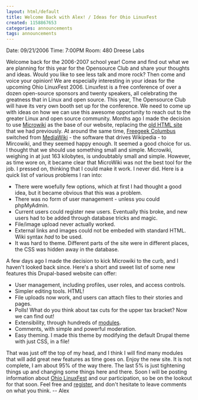 ```yaml
---
layout: html/default
title: Welcome Back with Alex! / Ideas for Ohio LinuxFest
created: 1158867653
categories: announcements
tags: announcements
---
```

Date: 09/21/2006
Time: 7:00PM
Room: 480 Dreese Labs

Welcome back for the 2006-2007 school year! Come and find out what we are planning for this year for the Opensource Club and share your thoughts and ideas. Would you like to see less talk and more rock? Then come and voice your opinion! We are especially interesting in your ideas for the upcoming Ohio LinuxFest 2006\. Linuxfest is a free conference of over a dozen open-source sponsors and twenty speakers, all celebrating the greatness that in Linux and open source. This year, The Opensource Club will have its very own booth set up for the conference. We need to come up with ideas on how we can use this awesome opportunity to reach out to the greater Linux and open source community. Months ago I made the decision to use [Microwiki](http://opensource.osu.edu/microwiki) as the base of our website, replacing the [old HTML site](http://opensource.osu.edu/old_site/) that we had previously. At around the same time, [Freegeek Columbus](http://freegeekcolumbus.org/) switched from [MediaWiki](http://www.mediawiki.org) - the software that drives Wikipedia - to Mircowiki, and they seemed happy enough. It seemed a good choice for us. I thought that we should use something small and simple. Microwiki, weighing in at just 163 kilobytes, is undoubtably small and simple. However, as time wore on, it became clear that MicroWiki was not the best tool for the job. I pressed on, thinking that I could make it work. I never did. Here is a quick list of various problems I ran into:

*   There were woefully few options, which at first I had thought a good idea, but it became obvious that this was a problem.
*   There was no form of user management - unless you could phpMyAdmin.
*   Current users could register new users. Eventually this broke, and new users had to be added through database tricks and magic.
*   File/image upload never actually worked.
*   External links and images could not be embeded with standard HTML. Wiki syntax _had_ to be used.
*   It was hard to theme. Different parts of the site were in different places, the CSS was hidden away in the database.

A few days ago I made the decision to kick Microwiki to the curb, and I haven't looked back since. Here's a short and sweet list of some new features this Drupal-based website can offer:

*   User management, including profiles, user roles, and access controls.
*   Simpler editing tools. HTML!
*   File uploads now work, and users can attach files to their stories and pages.
*   Polls! What do you think about tax cuts for the upper tax bracket? Now we can find out!
*   Extensibility, through hundreds of [modules](http://drupal.org/project/Modules).
*   Comments, with simple and powerful moderation.
*   Easy theming. I made this theme by modifying the default Drupal theme with just CSS, in a file!

That was just off the top of my head, and I think I will find many modules that will add great new features as time goes on. Enjoy the new site. It is not complete, I am about 95% of the way there. The last 5% is just tightening things up and changing some things here and there. Soon I will be posting information about [Ohio LinuxFest](http://www.ohiolinux.org) and our participation, so be on the lookout for that soon. Feel free and [register](http://opensource.cse.ohio-state.edu/?q=user/register), and don't hesitate to leave comments on what you think. -- Alex
